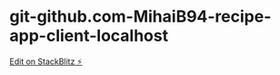 # git-github.com-MihaiB94-recipe-app-client-localhost

[Edit on StackBlitz ⚡️](https://stackblitz.com/edit/react-ts-ers2uf)
